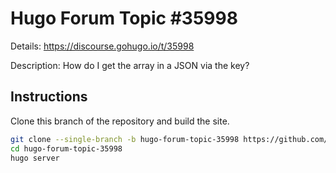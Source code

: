 # Hugo Forum Topic #35998

Details: <https://discourse.gohugo.io/t/35998>

Description: How do I get the array in a JSON via the key?

## Instructions

Clone this branch of the repository and build the site.

```bash
git clone --single-branch -b hugo-forum-topic-35998 https://github.com/jmooring/hugo-testing hugo-forum-topic-35998
cd hugo-forum-topic-35998
hugo server
```
